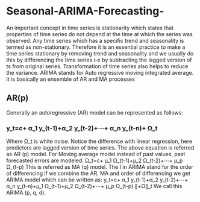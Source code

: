 # Seasonal-ARIMA-Forecasting-

An important concept in time series is stationarity which states that properties of time series do not depend at the time at which the series was observed. Any time series which has a specific trend and seasonality is termed as non-stationary. Therefore it is an essential practice to make a time series stationary by removing trend and seasonality and we usually do this by differencing the time series i-e by subtracting the lagged version of ts from original series. Transformation of time series also helps to reduce the variance. 
ARIMA stands for Auto regressive moving integrated average. It is basically an ensemble of AR and MA processes
## AR(p)
Generally an autoregressive (AR) model can be represented as follows: 
### y_t=c+ α_1 y_(t-1)+α_2 y_(t-2)+⋯+ α_n y_(t-n)+ Ω_t
Where Ω_t is white noise. Notice the difference with linear regression, here predictors are lagged version of time series. The above equation is referred as AR (p) model. 
For Moving average model instead of past values, past forecasted errors are modeled.
Ω_t=c+ µ_1 Ω_(t-1)+µ_2 Ω_(t-2)+⋯+ µ_p Ω_(t-p)
This is referred as MA (q) model. 
The I in ARIMA stand for the order of differencing if we combine the AR, MA and order of differencing we get ARIMA model which can be written as:
y_t=c+ α_1 y_(t-1)+α_2 y_(t-2)+⋯+ α_n y_(t-n)+µ_1 Ω_(t-1)+µ_2 Ω_(t-2)+⋯+ µ_p Ω_(t-p)  〖+Ω〗_t
We call this ARIMA (p, q, d). 
